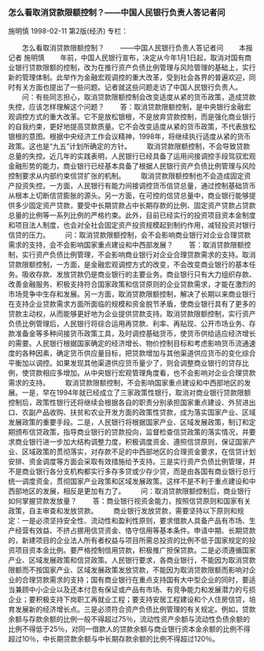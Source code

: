 ### 怎么看取消贷款限额控制？——中国人民银行负责人答记者问
施明慎
1998-02-11
第2版(经济)
专栏：

　　怎么看取消贷款限额控制？
　　——中国人民银行负责人答记者问
　　本报记者  施明慎
　　年前，中国人民银行宣布，决定从今年1月1日起，取消对国有商业银行贷款限额的控制，改为在推行资产负债比例管理与风险管理的基础上，实行新的管理体制。此举作为金融宏观调控的重大改革，受到社会各界的普遍欢迎，同时有关方面也提出了一些问题。记者就这些问题走访了中国人民银行负责人。
　　问：有些同志担心，取消贷款限额控制会改变适度从紧的货币政策，造成贷款失控，应该怎样理解这个问题？
　　答：取消贷款限额控制，是中央银行金融宏观调控方式的重大改革。它不是放松银根，不是放弃贷款控制，而是强化商业银行的自我约束，更好地提高贷款质量。它不会改变适度从紧的货币政策，不代表放松银根的意图。根据中央经济工作会议精神，1998年，将继续执行适度从紧的货币政策。这也是“九五”计划所确定的方针。
　　取消贷款限额控制，不会导致贷款总量的失控。近几年的实践表明，人民银行已经具备了运用间接调控手段驾驭宏观金融形势的能力，商业银行已经基本具备了根据人民银行资产负债比例管理与风险控制要求从内部约束信贷扩张的机制。
　　取消贷款限额控制也不会造成固定资产投资失控。一方面，人民银行有能力间接调控货币信贷总量，通过控制基础货币从根本上切断信贷膨胀的源头。另一方面，在可控的信贷总量中，商业银行能够提供多少固定资产贷款，要受中长期贷款占中长期存款的比例、固定资产贷款占贷款总量的比例等一系列比例的严格约束。此外，目前已经实行的投资项目资本金制度和项目法人制度，也会对全社会固定资产投资规模起到制约作用，减轻投资对银行信贷的压力。
　　问：取消贷款限额控制，会不会影响商业银行对企业合理贷款需求的支持，会不会影响国家重点建设和中西部发展？
　　答：取消贷款限额控制，实行资产负债比例管理，不会影响商业银行对企业合理贷款需求的支持。取消贷款限额控制，一方面，是金融宏观调控方式的改变，不会改变商业银行的基本任务。吸收存款、发放贷款仍是商业银行的主要业务。商业银行只有大力组织存款、改善金融服务、积极支持符合国家政策和信贷原则的企业贷款需求，才能在激烈的市场竞争中生存和发展。另一方面，取消贷款限额控制，解决了长期以来商业银行在支持企业贷款需求方面所面临的规模和资金脱节矛盾，使商业银行具有了更多的贷款主动权，从而能够更好地为企业提供贷款支持。取消贷款限额控制，实行资产负债比例管理后，人民银行将综合运用再贷款、利率、再贴现、公开市场业务、存款准备金等多种间接货币政策工具，及时调控基础货币，使货币供给适应经济增长的需要。人民银行根据国家确定的经济增长、物价控制目标和考虑影响货币流通速度的各种因素，确定货币供应量目标，把贷款增加与其他渠道供应货币的变化综合平衡加以调控。如果发现其他渠道供应货币量少了，则会调整商业银行的贷存比例，使贷款相应多增加。从中央银行宏观管理角度看，也不会影响对企业合理贷款需求的支持。
　　取消贷款限额控制，不会影响国家重点建设和中西部地区的发展。一是，早在1994年就已经成立了三家政策性银行，取消对商业银行贷款限额控制后，政策性银行还将继续会根据各自的职责分别承担国家重点建设、外贸进出口、农副产品收购、扶贫和农业开发方面的政策性贷款，成为落实国家产业、区域发展政策的重要手段。二是，人民银行将根据国家产业、区域发展政策，制订和定期颁布信贷政策，指导商业银行的贷款投向，监督检查信贷政策的落实情况，并要求商业银行进一步加大结构调整力度，积极调度资金、遵照信贷原则，保证国家产业、区域政策的贯彻落实，对存款不足的中西部地区的合理资金要求，在信贷计划安排、资金调度等方面会采取有效措施给予支持。三是实行资产负债比例管理，并不是商业银行各分支机构都实行多存多贷或少存少贷，而是由各国有商业银行总行统一调度资金，贯彻国家产业政策和区域发展政策。这样不是不利于重点建设和中西部地区的发展，相反是更加有力了。
　　问：取消贷款限额控制后，商业银行如何掌握贷款发放量？
　　答：商业银行视资金能力，按照信贷原则和国家有关政策，自主审查和发放贷款。
　　商业银行发放贷款，需要坚持以下原则和规定：一是必须坚持安全性、流动性和盈利性原则，要求借款人具备产品有市场、生产经营有效益、不挤占挪用信贷资金、恪守信用等基本条件。申请中期、长期贷款的，新建项目的企业法人所有者权益与项目所需总投资的比例不低于国家规定的投资项目资本金比例。要严格控制信用贷款，积极推广担保贷款。二是必须遵循国家产业、区域发展政策和信贷政策。人民银行要求，各商业银行，不能因为取消贷款限额而不按国家产业、区域发展政策发放贷款，不能因为取消贷款限额而影响对企业的合理贷款需求的支持；国有商业银行在重点支持国有大中型企业的同时，要适当兼顾中小企业以及还本付息有保证或产品有市场、有竞争能力和发展潜力的亏损企业；要积极支持下岗职工再就业工程；要支持安居工程建设和个人住房信贷，培育发展新的经济增长点。三是必须符合资产负债比例管理的有关规定。例如，贷款余额与存款余额的比例一般不得超过75％，流动性资产余额与流动性负债余额的比例不得低于25％，对同一借款人的贷款余额与商业银行资本金余额的比例不得超过10％，中长期贷款余额与中长期存款余额的比例不得超过120％。

